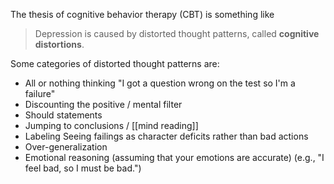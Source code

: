 The thesis of cognitive behavior therapy (CBT) is something like 
> Depression is caused by distorted thought patterns, called **cognitive distortions**.

Some categories of distorted thought patterns are:

- All or nothing thinking
	"I got a question wrong on the test so I'm a failure"
- Discounting the positive /  mental filter
- Should statements
- Jumping to conclusions / [[mind reading]]
- Labeling
	Seeing failings as character deficits rather than bad actions
- Over-generalization
- Emotional reasoning 
  (assuming that your emotions are accurate)
  (e.g., "I feel bad, so I must be bad.")
